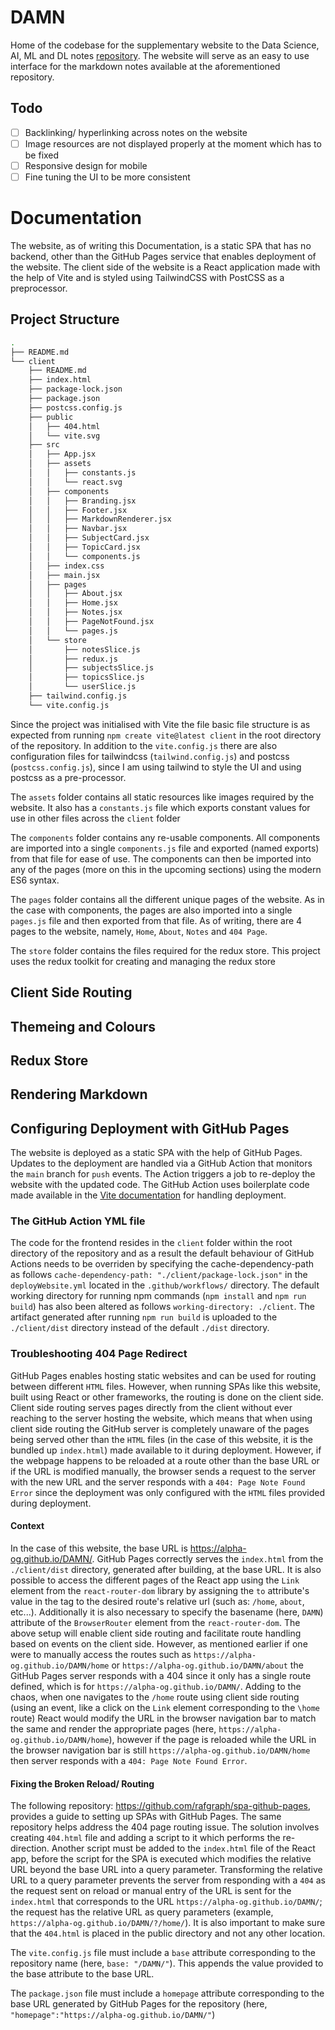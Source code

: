 # DAMN

Home of the codebase for the supplementary website to the Data Science, AI, ML and DL notes [repository](https://github.com/alpha-og/42-Data-Science-AI-ML-and-DL). The website will serve as an easy to use interface for the markdown notes available at the aforementioned repository.

## Todo

- [ ] Backlinking/ hyperlinking across notes on the website
- [ ] Image resources are not displayed properly at the moment which has to be fixed
- [ ] Responsive design for mobile
- [ ] Fine tuning the UI to be more consistent

# Documentation

The website, as of writing this Documentation, is a static SPA that has no backend, other than the GitHub Pages service that enables deployment of the website. The client side of the website is a React application made with the help of Vite and is styled using TailwindCSS with PostCSS as a preprocessor.

## Project Structure

```bash
.
├── README.md
└── client
    ├── README.md
    ├── index.html
    ├── package-lock.json
    ├── package.json
    ├── postcss.config.js
    ├── public
    │   ├── 404.html
    │   └── vite.svg
    ├── src
    │   ├── App.jsx
    │   ├── assets
    │   │   ├── constants.js
    │   │   └── react.svg
    │   ├── components
    │   │   ├── Branding.jsx
    │   │   ├── Footer.jsx
    │   │   ├── MarkdownRenderer.jsx
    │   │   ├── Navbar.jsx
    │   │   ├── SubjectCard.jsx
    │   │   ├── TopicCard.jsx
    │   │   └── components.js
    │   ├── index.css
    │   ├── main.jsx
    │   ├── pages
    │   │   ├── About.jsx
    │   │   ├── Home.jsx
    │   │   ├── Notes.jsx
    │   │   ├── PageNotFound.jsx
    │   │   └── pages.js
    │   └── store
    │       ├── notesSlice.js
    │       ├── redux.js
    │       ├── subjectsSlice.js
    │       ├── topicsSlice.js
    │       └── userSlice.js
    ├── tailwind.config.js
    └── vite.config.js
```

Since the project was initialised with Vite the file basic file structure is as expected from running `npm create vite@latest client` in the root directory of the repository. In addition to the `vite.config.js` there are also configuration files for tailwindcss (`tailwind.config.js`) and postcss (`postcss.config.js`), since I am using tailwind to style the UI and using postcss as a pre-processor.

The `assets` folder contains all static resources like images required by the website. It also has a `constants.js` file which exports constant values for use in other files across the `client` folder

The `components` folder contains any re-usable components. All components are imported into a single `components.js` file and exported (named exports) from that file for ease of use. The components can then be imported into any of the pages (more on this in the upcoming sections) using the modern ES6 syntax.

The `pages` folder contains all the different unique pages of the website. As in the case with components, the pages are also imported into a single `pages.js` file and then exported from that file. As of writing, there are 4 pages to the website, namely, `Home`, `About`, `Notes` and `404 Page`.

The `store` folder contains the files required for the redux store. This project uses the redux toolkit for creating and managing the redux store

## Client Side Routing

## Themeing and Colours

## Redux Store

## Rendering Markdown

## Configuring Deployment with GitHub Pages

The website is deployed as a static SPA with the help of GitHub Pages. Updates to the deployment are handled via a GitHub Action that monitors the `main` branch for `push` events. The Action triggers a job to re-deploy the website with the updated code. The GitHub Action uses boilerplate code made available in the [Vite documentation](https://vitejs.dev/guide/static-deploy.html) for handling deployment.

### The GitHub Action YML file

The code for the frontend resides in the `client` folder within the root directory of the repository and as a result the default behaviour of GitHub Actions needs to be overriden by specifying the cache-dependency-path as follows `cache-dependency-path: "./client/package-lock.json"` in the `deployWebsite.yml` located in the `.github/workflows/` directory. The default working directory for running npm commands (`npm install` and `npm run build`) has also been altered as follows `working-directory: ./client`. The artifact generated after running `npm run build` is uploaded to the `./client/dist` directory instead of the default `./dist` directory.

### Troubleshooting 404 Page Redirect

GitHub Pages enables hosting static websites and can be used for routing between different `HTML` files. However, when running SPAs like this website, built using React or other frameworks, the routing is done on the client side. Client side routing serves pages directly from the client without ever reaching to the server hosting the website, which means that when using client side routing the GitHub server is completely unaware of the pages being served other than the `HTML` files (in the case of this website, it is the bundled up `index.html`) made available to it during deployment. However, if the webpage happens to be reloaded at a route other than the base URL or if the URL is modified manually, the browser sends a request to the server with the new URL and the server responds with a `404: Page Note Found Error` since the deployment was only configured with the `HTML` files provided during deployment.

#### Context

In the case of this website, the base URL is https://alpha-og.github.io/DAMN/. GitHub Pages correctly serves the `index.html` from the `./client/dist` directory, generated after building, at the base URL. It is also possible to access the different pages of the React app using the `Link` element from the `react-router-dom` library by assigning the `to` attribute's value in the tag to the desired route's relative url (such as: `/home`, `about`, etc...). Additionally it is also necessary to specify the basename (here, `DAMN`) attribute of the `BrowserRouter` element from the `react-router-dom`.
The above setup will enable client side routing and facilitate route handling based on events on the client side. However, as mentioned earlier if one were to manually access the routes such as `https://alpha-og.github.io/DAMN/home` or `https://alpha-og.github.io/DAMN/about` the GitHub Pages server responds with a 404 since it only has a single route defined, which is for `https://alpha-og.github.io/DAMN/`. Adding to the chaos, when one navigates to the `/home` route using client side routing (using an event, like a click on the `Link` element corresponding to the `\home` route) React would modify the URL in the browser navigation bar to match the same and render the appropriate pages (here, `https://alpha-og.github.io/DAMN/home`), however if the page is reloaded while the URL in the browser navigation bar is still `https://alpha-og.github.io/DAMN/home` then server responds with a `404: Page Note Found Error`.

#### Fixing the Broken Reload/ Routing

The following repository: https://github.com/rafgraph/spa-github-pages, provides a guide to setting up SPAs with GitHub Pages. The same repository helps address the 404 page routing issue. The solution involves creating `404.html` file and adding a script to it which performs the re-direction. Another script must be added to the `index.html` file of the React app, before the script for the SPA is executed which modifies the relative URL beyond the base URL into a query parameter. Transforming the relative URL to a query parameter prevents the server from responding with a `404` as the request sent on reload or manual entry of the URL is sent for the `index.html` that corresponds to the URL `https://alpha-og.github.io/DAMN/`; the request has the relative URL as query parameters (example, `https://alpha-og.github.io/DAMN/?/home/`). It is also important to make sure that the `404.html` is placed in the public directory and not any other location.

The `vite.config.js` file must include a `base` attribute corresponding to the repository name (here, `base: "/DAMN/"`). This appends the value provided to the base attribute to the base URL.

The `package.json` file must include a `homepage` attribute corresponding to the base URL generated by GitHub Pages for the repository (here, `"homepage":"https://alpha-og.github.io/DAMN/"`)
